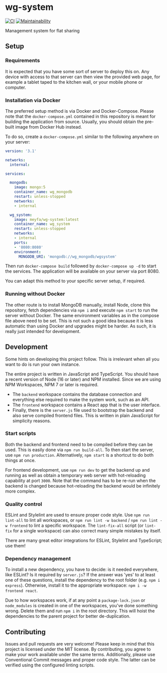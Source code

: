 # wg-system

[![CI](https://github.com/meyfa/wg-system/actions/workflows/main.yml/badge.svg)](https://github.com/meyfa/wg-system/actions/workflows/main.yml)
[![Maintainability](https://api.codeclimate.com/v1/badges/211b6450628333791e6a/maintainability)](https://codeclimate.com/github/meyfa/wg-system/maintainability)

Management system for flat sharing


## Setup

### Requirements

It is expected that you have some sort of server to deploy this on. Any device with access to that server can then view
the provided web page, for example a tablet taped to the kitchen wall, or your mobile phone or computer.

### Installation via Docker

The preferred setup method is via Docker and Docker-Compose. Please note that the `docker-compose.yml` contained in
this repository is meant for building the application from source. Usually, you should obtain the pre-built image from
Docker Hub instead.

To do so, create a `docker-compose.yml` similar to the following anywhere on your server:

```yml
version: '3.1'

networks:
  internal:

services:

  mongodb:
    image: mongo:5
    container_name: wg_mongodb
    restart: unless-stopped
    networks:
    - internal

  wg_system:
    image: meyfa/wg-system:latest
    container_name: wg_system
    restart: unless-stopped
    networks:
    - internal
    ports:
    - '8080:8080'
    environment:
      MONGODB_URI: 'mongodb://wg_mongodb/wgsystem'
```

Then run `docker-compose build` followed by `docker-compose up -d` to start the services. The application will be
available on your server via port 8080.

You can adapt this method to your specific server setup, if required.

### Running without Docker

The other route is to install MongoDB manually, install Node, clone this repository, fetch dependencies via `npm i`
and execute `npm start` to run the server without Docker.
The same environment variables as in the compose file above need to be set.
This is not such a good idea because it is less automatic than using Docker and upgrades might be harder. As such, it
is really just intended for development.


## Development

Some hints on developing this project follow. This is irrelevant when all you want to do is run your own instance.

The entire project is written in JavaScript and TypeScript. You should have a recent version of Node (16 or later)
and NPM installed. Since we are using NPM Workspaces, NPM 7 or later is required.

- The `backend` workspace contains the database connection and everything else required to make the system work,
  such as an API.
- The `frontend` workspace contains a React app that is the user interface.
- Finally, there is the `server.js` file used to bootstrap the backend and also serve compiled frontend files.
  This is written in plain JavaScript for simplicity reasons.

### Start scripts

Both the backend and frontend need to be compiled before they can be used. This is easily done via `npm run build-all`.
To then start the server, use `npm run production`. Alternatively, `npm start` is a shortcut to do both things at once.

For frontend development, use `npm run dev` to get the backend up and running as well as obtain a temporary web
server with hot-reloading capability at port `3000`. Note that the command has to be re-run when the backend is
changed because hot-reloading the backend would be infinitely more complex.

### Quality control

ESLint and Stylelint are used to ensure proper code style. Use `npm run lint-all` to lint all workspaces, or
`npm run lint -w backend` / `npm run lint -w frontend` to lint a specific workspace.
The `lint-fix-all` script (or `lint-fix` for a single workspace) can also correct many simple mistakes by itself.

There are many great editor integrations for ESLint, Stylelint and TypeScript; use them!

### Dependency management

To install a new dependency, you have to decide: is it needed everywhere, like ESLint? Is it required by `server.js`?
If the answer was 'yes' to at least one of these questions, install the dependency to the root folder
(e.g. `npm i express`).
Otherwise, install it to the appropriate workspace: `npm i -w frontend react`.

Due to how workspaces work, if at any point a `package-lock.json` or `node_modules` is created in one of the
workspaces, you've done something wrong. Delete them and run `npm i` in the root directory. This will hoist the
dependencies to the parent project for better de-duplication.


## Contributing

Issues and pull requests are very welcome! Please keep in mind that this project is licensed under the MIT license.
By contributing, you agree to make your work available under the same terms.
Additionally, please use Conventional Commit messages and proper code style. The latter can be verified using the
configured linting scripts.
